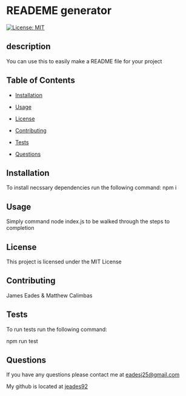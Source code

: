 # READEME generator

[![License: MIT](https://img.shields.io/badge/License-MIT-yellow.svg)](https://opensource.org/licenses/MIT)

## description
You can use this to easily make a README file for your project

## Table of Contents 

* [Installation](#installation)

* [Usage](#usage)

* [License](#license)

* [Contributing](#contributing)

* [Tests](#tests)

* [Questions](#questions)

## Installation

To install necssary dependencies run the following command: npm i

## Usage

Simply command node index.js to be walked through the steps to completion

## License

This project is licensed under the MIT License

## Contributing

James Eades & Matthew Calimbas

## Tests

To run tests run the following command:

npm run test

## Questions

If you have any questions please contact me at eadesj25@gmail.com

My github is located at [jeades92](https://github.com/jeades92)


